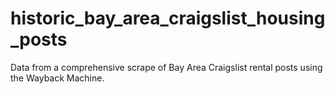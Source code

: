 # historic_bay_area_craigslist_housing_posts
Data from a comprehensive scrape of Bay Area Craigslist rental posts using the Wayback Machine.
